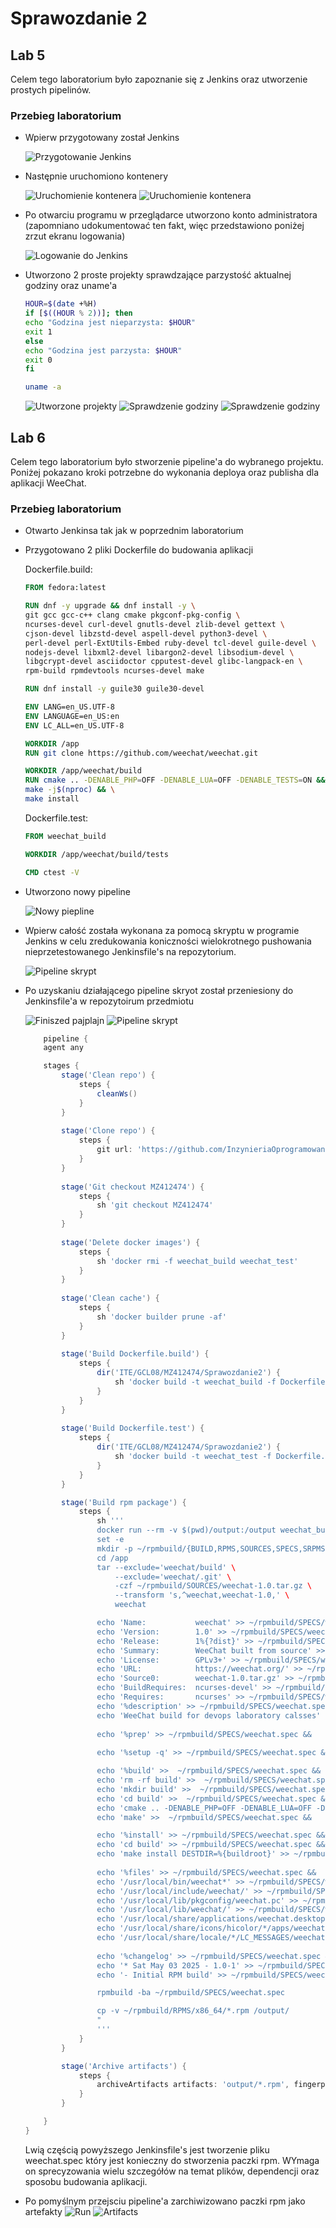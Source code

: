 # Sprawozdanie 2
## Lab 5

Celem tego laboratorium było zapoznanie się z Jenkins oraz utworzenie prostych pipelinów.

### Przebieg laboratorium
- Wpierw przygotowany został Jenkins

    ![Przygotowanie Jenkins](./lab5/install_jenkins_1.png "Przygotowanie Jenkins")
- Następnie uruchomiono kontenery

    ![Uruchomienie kontenera](./lab5/instal_jenkins.png "Uruchomienie kontenera")
    ![Uruchomienie kontenera](./lab5/docker_run.png "Uruchomienie kontenera")
- Po otwarciu programu w przeglądarce utworzono konto administratora (zapomniano udokumentować ten fakt, więc przedstawiono poniżej zrzut ekranu logowania)

    ![Logowanie do Jenkins](./lab5/logowanie_jenksin.png "Logowanie do Jenkins")
- Utworzono 2 proste projekty sprawdzające parzystość aktualnej godziny oraz uname'a
    ```bash
    HOUR=$(date +%H)
    if [$((HOUR % 2))]; then
    echo "Godzina jest nieparzysta: $HOUR"
    exit 1
    else
    echo "Godzina jest parzysta: $HOUR"
    exit 0
    fi
    ```
    ```bash
    uname -a
    ```

    ![Utworzone projekty](./lab6/jenkins_projects.png "Utworzone projekty")
    ![Sprawdzenie godziny](./lab5/check_hour.png "Sprawdzenie godziny")
    ![Sprawdzenie godziny](./lab5/check_hour_output.png "Sprawdzenie godziny output")

## Lab 6
Celem tego laboratorium było stworzenie pipeline'a do wybranego projektu. Poniżej pokazano kroki potrzebne do wykonania deploya oraz publisha dla aplikacji WeeChat. 
### Przebieg laboratorium
- Otwarto Jenkinsa tak jak w poprzednim laboratorium

- Przygotowano 2 pliki Dockerfile do budowania aplikacji

    Dockerfile.build:
    ```Dockerfile
    FROM fedora:latest

    RUN dnf -y upgrade && dnf install -y \
    git gcc gcc-c++ clang cmake pkgconf-pkg-config \
    ncurses-devel curl-devel gnutls-devel zlib-devel gettext \
    cjson-devel libzstd-devel aspell-devel python3-devel \
    perl-devel perl-ExtUtils-Embed ruby-devel tcl-devel guile-devel \
    nodejs-devel libxml2-devel libargon2-devel libsodium-devel \
    libgcrypt-devel asciidoctor cpputest-devel glibc-langpack-en \
    rpm-build rpmdevtools ncurses-devel make
    
    RUN dnf install -y guile30 guile30-devel

    ENV LANG=en_US.UTF-8
    ENV LANGUAGE=en_US:en
    ENV LC_ALL=en_US.UTF-8

    WORKDIR /app
    RUN git clone https://github.com/weechat/weechat.git

    WORKDIR /app/weechat/build
    RUN cmake .. -DENABLE_PHP=OFF -DENABLE_LUA=OFF -DENABLE_TESTS=ON && \
    make -j$(nproc) && \
    make install
    ```

    Dockerfile.test:
    ```Dockerfile
    FROM weechat_build

    WORKDIR /app/weechat/build/tests

    CMD ctest -V 
    ```


- Utworzono nowy pipeline

    ![Nowy piepline](./lab6/create_pipeline.png "Instalacja Dockera")
- Wpierw całość została wykonana za pomocą skryptu w programie Jenkins w celu zredukowania koniczności wielokrotnego pushowania nieprzetestowanego Jenkinsfile's na repozytorium.

    ![Pipeline skrypt](./lab6/pipeline_script.png "Instalacja Dockera")
- Po uzyskaniu działającego pipeline skryot został przeniesiony do Jenkinsfile'a w repozytoirum przedmiotu

    
    ![Finiszed pajplajn](./lab6/pipeline_success.png "Pomyślne zakończenie działanie pipeline'a")
    ![Pipeline skrypt](./lab6/pipeline_overview.png "Instalacja Dockera")

    ```groovy
        pipeline {
        agent any

        stages {
            stage('Clean repo') {
                steps {
                    cleanWs()
                }
            }
            
            stage('Clone repo') {
                steps {
                    git url: 'https://github.com/InzynieriaOprogramowaniaAGH/MDO2025_INO.git', branch: 'main'
                }
            }
            
            stage('Git checkout MZ412474') {
                steps {
                    sh 'git checkout MZ412474'
                }
            }
            
            stage('Delete docker images') {
                steps {
                    sh 'docker rmi -f weechat_build weechat_test'
                }
            }
            
            stage('Clean cache') {
                steps {
                    sh 'docker builder prune -af'
                }
            }
            
            stage('Build Dockerfile.build') {
                steps {
                    dir('ITE/GCL08/MZ412474/Sprawozdanie2') {
                        sh 'docker build -t weechat_build -f Dockerfile.build .'
                    }
                }
            }
            
            stage('Build Dockerfile.test') {
                steps {
                    dir('ITE/GCL08/MZ412474/Sprawozdanie2') {
                        sh 'docker build -t weechat_test -f Dockerfile.test .'
                    }
                }
            }

            stage('Build rpm package') {
                steps {
                    sh '''
                    docker run --rm -v $(pwd)/output:/output weechat_build bash -c "
                    set -e
                    mkdir -p ~/rpmbuild/{BUILD,RPMS,SOURCES,SPECS,SRPMS}
                    cd /app
                    tar --exclude='weechat/build' \
                        --exclude='weechat/.git' \
                        -czf ~/rpmbuild/SOURCES/weechat-1.0.tar.gz \
                        --transform 's,^weechat,weechat-1.0,' \
                        weechat

                    echo 'Name:           weechat' >> ~/rpmbuild/SPECS/weechat.spec &&
                    echo 'Version:        1.0' >> ~/rpmbuild/SPECS/weechat.spec &&
                    echo 'Release:        1%{?dist}' >> ~/rpmbuild/SPECS/weechat.spec &&
                    echo 'Summary:        WeeChat built from source' >> ~/rpmbuild/SPECS/weechat.spec &&
                    echo 'License:        GPLv3+' >> ~/rpmbuild/SPECS/weechat.spec &&
                    echo 'URL:            https://weechat.org/' >> ~/rpmbuild/SPECS/weechat.spec &&
                    echo 'Source0:        weechat-1.0.tar.gz' >> ~/rpmbuild/SPECS/weechat.spec &&
                    echo 'BuildRequires:  ncurses-devel' >> ~/rpmbuild/SPECS/weechat.spec &&
                    echo 'Requires:       ncurses' >> ~/rpmbuild/SPECS/weechat.spec &&
                    echo '%description' >> ~/rpmbuild/SPECS/weechat.spec &&
                    echo 'WeeChat build for devops laboratory calsses' >> ~/rpmbuild/SPECS/weechat.spec &&
                    
                    echo '%prep' >> ~/rpmbuild/SPECS/weechat.spec &&
                    
                    echo '%setup -q' >> ~/rpmbuild/SPECS/weechat.spec &&

                    echo '%build' >>  ~/rpmbuild/SPECS/weechat.spec &&
                    echo 'rm -rf build' >>  ~/rpmbuild/SPECS/weechat.spec &&
                    echo 'mkdir build' >>  ~/rpmbuild/SPECS/weechat.spec &&
                    echo 'cd build' >>  ~/rpmbuild/SPECS/weechat.spec &&
                    echo 'cmake .. -DENABLE_PHP=OFF -DENABLE_LUA=OFF -DENABLE_TESTS=ON' >>  ~/rpmbuild/SPECS/weechat.spec &&
                    echo 'make' >>  ~/rpmbuild/SPECS/weechat.spec &&

                    echo '%install' >> ~/rpmbuild/SPECS/weechat.spec &&
                    echo 'cd build' >> ~/rpmbuild/SPECS/weechat.spec &&
                    echo 'make install DESTDIR=%{buildroot}' >> ~/rpmbuild/SPECS/weechat.spec &&
                    
                    echo '%files' >> ~/rpmbuild/SPECS/weechat.spec &&
                    echo '/usr/local/bin/weechat*' >> ~/rpmbuild/SPECS/weechat.spec &&
                    echo '/usr/local/include/weechat/' >> ~/rpmbuild/SPECS/weechat.spec &&
                    echo '/usr/local/lib/pkgconfig/weechat.pc' >> ~/rpmbuild/SPECS/weechat.spec &&
                    echo '/usr/local/lib/weechat/' >> ~/rpmbuild/SPECS/weechat.spec &&
                    echo '/usr/local/share/applications/weechat.desktop' >> ~/rpmbuild/SPECS/weechat.spec &&
                    echo '/usr/local/share/icons/hicolor/*/apps/weechat.png' >> ~/rpmbuild/SPECS/weechat.spec &&
                    echo '/usr/local/share/locale/*/LC_MESSAGES/weechat.mo' >> ~/rpmbuild/SPECS/weechat.spec &&
                    
                    echo '%changelog' >> ~/rpmbuild/SPECS/weechat.spec &&
                    echo '* Sat May 03 2025 - 1.0-1' >> ~/rpmbuild/SPECS/weechat.spec &&
                    echo '- Initial RPM build' >> ~/rpmbuild/SPECS/weechat.spec

                    rpmbuild -ba ~/rpmbuild/SPECS/weechat.spec

                    cp -v ~/rpmbuild/RPMS/x86_64/*.rpm /output/
                    "
                    '''
                }
            }

            stage('Archive artifacts') {
                steps {
                    archiveArtifacts artifacts: 'output/*.rpm', fingerprint: true
                }
            }

        }
    }
    ```
    Lwią częścią powyższego Jenkinsfile's jest tworzenie pliku weechat.spec który jest konieczny do stworzenia paczki rpm. WYmaga on sprecyzowania wielu szczegółów na temat plików, dependencji oraz sposobu budowania aplikacji. 


- Po pomyślnym przejsciu pipeline'a zarchiwizowano paczki rpm jako artefakty
    ![Run](./lab6/run_weechat.png "Działający pipeline")
    ![Artifacts](./lab6/project_successful_run.png "Działający pipeline")

